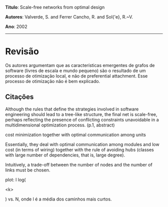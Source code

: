 **Titulo**: Scale-free networks from optimal design

**Autores**: Valverde, S. and Ferrer Cancho, R. and Sol{\'e}, R.~V.

**Ano**: 2002


---


# Revisão #

Os autores argumentam que as características emergentes de grafos de software (livres de escala e mundo pequeno) são o resultado de um processo de otimização local, e não de preferential attachment. Esse processo de otimização não é bem explicado.

## Citações ##

Although the rules that define the strategies involved in software engineering should lead to a tree-like structure, the final net is scale-free, perhaps reflecting the presence of conflicting constraints unavoidable in a multidimensional optimization process. (p.1, abstract)

cost minimization together with optimal communication among units

Essentially, they deal with optimal communication among modules and low cost (in terms of wiring) together with the
rule of avoiding hubs (classes with large number of dependencies, that is, large degree).

Intuitively, a trade-off between the number of nodes and the number of links must be chosen.

plot: l log(

&lt;k&gt;

) vs. N, onde l é a média dos caminhos mais curtos.
